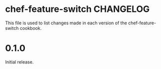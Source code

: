 # chef-feature-switch CHANGELOG

This file is used to list changes made in each version of the chef-feature-switch cookbook.

# 0.1.0

Initial release.
